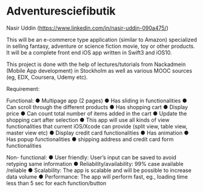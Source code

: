 
# Adventuresciefibutik
 Nasir Uddin (https://www.linkedin.com/in/nasir-uddin-090a475/) 

This will be an e-commerce type application (similar to Amazon) specialized in selling fantasy, adventure or science fiction movie, toy or other products. It will be a complete front end iOS app written in Swift3 and iOS10.

 This project is done with the help of lectures/tutorials from Nackadmein (Mobile App development) in Stockholm as well as various MOOC sources (eg, EDX, Coursera, Udemy etc).

Requirement:

Functional:
●   Multipage app (2 pages)
●   Has sliding in functionalities
●   Can scroll through the different products
●   Has shopping cart 
●   Display price 
●   Can count total number of items added in the cart
●   Update the shopping cart after selection
●   This app will use all kinds of view functionalities that current iOS/Xcode can provide (split view, table view, master view etc)
●   Display credit card functionalities 
●   Has animation
●   Has popup functionalities
●   shipping address and credit card form functionalities

Non- functional:
●   User friendly: User’s input can be saved to avoid retyping same information
●   Reliability/availability: 99% case available /reliable
●   Scalability: The app is scalable and will be possible to increase data volume
●   Performance: The app will perform fast, eg., loading time less than 5 sec for each function/button